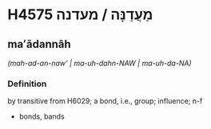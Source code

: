 # H4575 מַעֲדַנָּה / מעדנה

## maʻădannâh

_(mah-ad-an-naw' | ma-uh-dahn-NAW | ma-uh-da-NA)_

### Definition

by transitive from H6029; a bond, i.e., group; influence; n-f

- bonds, bands
